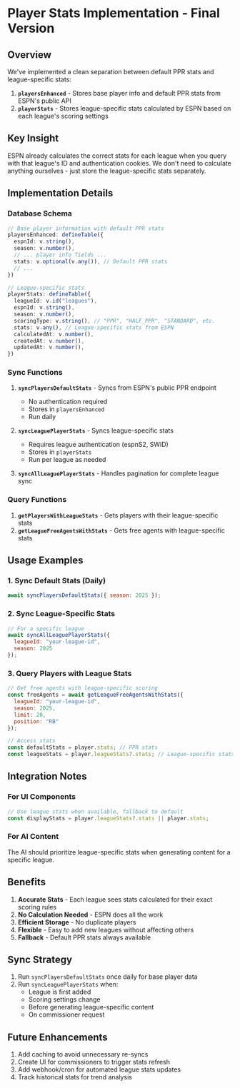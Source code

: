 # Player Stats Implementation - Final Version

## Overview

We've implemented a clean separation between default PPR stats and league-specific stats:

1. **`playersEnhanced`** - Stores base player info and default PPR stats from ESPN's public API
2. **`playerStats`** - Stores league-specific stats calculated by ESPN based on each league's scoring settings

## Key Insight

ESPN already calculates the correct stats for each league when you query with that league's ID and authentication cookies. We don't need to calculate anything ourselves - just store the league-specific stats separately.

## Implementation Details

### Database Schema

```typescript
// Base player information with default PPR stats
playersEnhanced: defineTable({
  espnId: v.string(),
  season: v.number(),
  // ... player info fields ...
  stats: v.optional(v.any()), // Default PPR stats
  // ...
})

// League-specific stats
playerStats: defineTable({
  leagueId: v.id("leagues"),
  espnId: v.string(),
  season: v.number(),
  scoringType: v.string(), // "PPR", "HALF_PPR", "STANDARD", etc.
  stats: v.any(), // League-specific stats from ESPN
  calculatedAt: v.number(),
  createdAt: v.number(),
  updatedAt: v.number(),
})
```

### Sync Functions

1. **`syncPlayersDefaultStats`** - Syncs from ESPN's public PPR endpoint
   - No authentication required
   - Stores in `playersEnhanced`
   - Run daily

2. **`syncLeaguePlayerStats`** - Syncs league-specific stats
   - Requires league authentication (espnS2, SWID)
   - Stores in `playerStats` 
   - Run per league as needed

3. **`syncAllLeaguePlayerStats`** - Handles pagination for complete league sync

### Query Functions

1. **`getPlayersWithLeagueStats`** - Gets players with their league-specific stats
2. **`getLeagueFreeAgentsWithStats`** - Gets free agents with league-specific stats

## Usage Examples

### 1. Sync Default Stats (Daily)
```javascript
await syncPlayersDefaultStats({ season: 2025 });
```

### 2. Sync League-Specific Stats
```javascript
// For a specific league
await syncAllLeaguePlayerStats({ 
  leagueId: "your-league-id", 
  season: 2025 
});
```

### 3. Query Players with League Stats
```javascript
// Get free agents with league-specific scoring
const freeAgents = await getLeagueFreeAgentsWithStats({
  leagueId: "your-league-id",
  season: 2025,
  limit: 20,
  position: "RB"
});

// Access stats
const defaultStats = player.stats; // PPR stats
const leagueStats = player.leagueStats?.stats; // League-specific stats
```

## Integration Notes

### For UI Components
```javascript
// Use league stats when available, fallback to default
const displayStats = player.leagueStats?.stats || player.stats;
```

### For AI Content
The AI should prioritize league-specific stats when generating content for a specific league.

## Benefits

1. **Accurate Stats** - Each league sees stats calculated for their exact scoring rules
2. **No Calculation Needed** - ESPN does all the work
3. **Efficient Storage** - No duplicate players
4. **Flexible** - Easy to add new leagues without affecting others
5. **Fallback** - Default PPR stats always available

## Sync Strategy

1. Run `syncPlayersDefaultStats` once daily for base player data
2. Run `syncLeaguePlayerStats` when:
   - League is first added
   - Scoring settings change
   - Before generating league-specific content
   - On commissioner request

## Future Enhancements

1. Add caching to avoid unnecessary re-syncs
2. Create UI for commissioners to trigger stats refresh
3. Add webhook/cron for automated league stats updates
4. Track historical stats for trend analysis